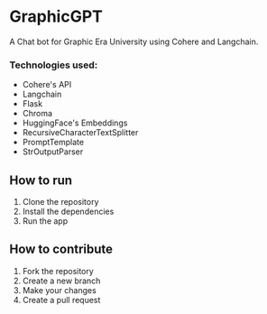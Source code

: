 # GraphicGPT
A Chat bot for Graphic Era University using Cohere and Langchain.
### Technologies used:
- Cohere's API
- Langchain
- Flask
- Chroma
- HuggingFace's Embeddings
- RecursiveCharacterTextSplitter
- PromptTemplate
- StrOutputParser

## How to run
1. Clone the repository
2. Install the dependencies
3. Run the app

## How to contribute
1. Fork the repository
2. Create a new branch
3. Make your changes
4. Create a pull request